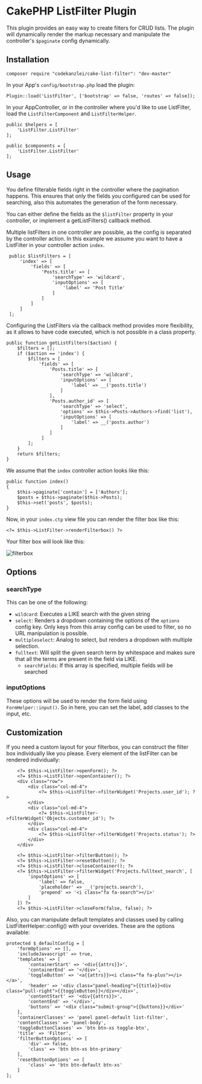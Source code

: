 # CakePHP ListFilter Plugin

This plugin provides an easy way to create filters for CRUD lists. The plugin will dynamically render the markup necessary and manipulate the controller's `$paginate` config dynamically.

## Installation

    composer require "codekanzlei/cake-list-filter": "dev-master"

In your App's `config/bootstrap.php` load the plugin:

    Plugin::load('ListFilter', ['bootstrap' => false, 'routes' => false]);

In your AppController, or in the controller where you'd like to use ListFilter, load the `ListFilterComponent` and `ListFilterHelper`.

    public $helpers = [
        'ListFilter.ListFilter'
    ];

    public $components = [
        'ListFilter.ListFilter'
    ];

## Usage

You define filterable fields right in the controller where the pagination happens. This ensures that only the fields you configured can be used for searching, also this automates the generation of the form necessary.

You can either define the fields as the `$listFilter` property in your controller, or implement a getListFilters() callback method.

Multiple listFilters in one controller are possible, as the config is separated by the controller action. In this example we assume you want to have a ListFilter in your controller action `index`.

     public $listFilters = [
         'index' => [
             'fields' => [
                 'Posts.title' => [
                     'searchType' => 'wildcard',
                     'inputOptions' => [
                         'label' => 'Post Title'
                     ]
                 ]
             ]
         ]
     ];

Configuring the ListFilters via the callback method provides more flexibility, as it allows to have code executed, which is not possible in a class property.

    public function getListFilters($action) {
        $filters = [];
        if ($action == 'index') {
            $filters = [
                'fields' => [
                    'Posts.title' => [
                        'searchType' => 'wildcard',
                        'inputOptions' => [
                            'label' => __('posts.title')
                        ]
                    ],
                    'Posts.author_id' => [
                        'searchType' => 'select',
                        'options' => $this->Posts->Authors->find('list'),
                        'inputOptions' => [
                            'label' => __('posts.author')
                        ]
                    ]
                 ]
            ];
        }
        return $filters;
    }

We assume that the `index` controller action looks like this:

    public function index()
    {
        $this->paginate['contain'] = ['Authors'];
        $posts = $this->paginate($this->Posts);
        $this->set('posts', $posts);
    }

Now, in your `index.ctp` view file you can render the filter box like this:

    <?= $this->ListFilter->renderFilterbox() ?>

Your filter box will look like this:

![filterbox](https://cloud.githubusercontent.com/assets/593203/7455325/71dceb4e-f27b-11e4-825a-31b73be2b05e.png)


## Options


### searchType

This can be one of the following:

- `wildcard`: Executes a LIKE search with the given string
- `select`: Renders a dropdown containing the options of the `options` config key. Only keys from this array config can be used to filter, so no URL manipulation is possible.
- `multipleselect`: Analog to select, but renders a dropdown with multiple selection.
- `fulltext`: Will split the given search term by whitespace and makes sure that all the terms are present in the field via LIKE.
    - `searchFields`: If this array is specified, multiple fields will be searched

### inputOptions

These options will be used to render the form field using `FormHelper::input()`. So in here, you can set the label, add classes to the input, etc.

## Customization

If you need a custom layout for your filterbox, you can construct the filter box individually like you please. Every element of the listFilter can be rendered individually:

        <?= $this->ListFilter->openForm(); ?>
        <?= $this->ListFilter->openContainer(); ?>
        <div class="row">
            <div class="col-md-4">
                <?= $this->ListFilter->filterWidget('Projects.user_id'); ?>
            </div>
            <div class="col-md-4">
                <?= $this->ListFilter->filterWidget('Objects.customer_id'); ?>
            </div>
            <div class="col-md-4">
                <?= $this->ListFilter->filterWidget('Projects.status'); ?>
            </div>
        </div>

        <?= $this->ListFilter->filterButton(); ?>
        <?= $this->ListFilter->resetButton(); ?>
        <?= $this->ListFilter->closeContainer(); ?>
        <?= $this->ListFilter->filterWidget('Projects.fulltext_search', [
            'inputOptions' => [
                'label' => false,
                'placeholder' => __('projects.search'),
                'prepend' => '<i class="fa fa-search"></i>'
            ]
        ]) ?>
        <?= $this->ListFilter->closeForm(false, false); ?>

Also, you can manipulate default templates and classes used by calling ListFilterHelper::config() with your ovverides. These are the options available:

    protected $_defaultConfig = [
        'formOptions' => [],
        'includeJavascript' => true,
        'templates' => [
            'containerStart' => '<div{{attrs}}>',
            'containerEnd' => '</div>',
            'toggleButton' => '<a{{attrs}}><i class="fa fa-plus"></i></a>',
            'header' => '<div class="panel-heading">{{title}}<div class="pull-right">{{toggleButton}}</div></div>',
            'contentStart' => '<div{{attrs}}>',
            'contentEnd' => '</div>',
            'buttons' => '<div class="submit-group">{{buttons}}</div>'
        ],
        'containerClasses' => 'panel panel-default list-filter',
        'contentClasses' => 'panel-body',
        'toggleButtonClasses' => 'btn btn-xs toggle-btn',
        'title' => 'Filter',
        'filterButtonOptions' => [
            'div' => false,
            'class' => 'btn btn-xs btn-primary'
        ],
        'resetButtonOptions' => [
            'class' => 'btn btn-default btn-xs'
        ]
    ];



